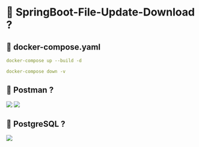 # 🎯 SpringBoot-File-Update-Download ?

## 📌 docker-compose.yaml

```yaml
docker-compose up --build -d
```

```yaml
docker-compose down -v
```

## 📌 Postman ?

<img src="https://github.com/rasitesdmr/SpringBoot-File-Update-Download/blob/master/image/str1.png">
<img src="https://github.com/rasitesdmr/SpringBoot-File-Update-Download/blob/master/image/str2.png">

## 📌 PostgreSQL ?

<img src="https://github.com/rasitesdmr/SpringBoot-File-Update-Download/blob/master/image/str3.png">